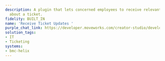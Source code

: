 ```yaml
---
description: A plugin that lets concerned employees to receive relevant communications
  about a ticket.
fidelity: BUILT_IN
name: 'Receive Ticket Updates '
purple_chat_link: https://developer.moveworks.com/creator-studio/developer-tools/purple-chat/?conversation=%7B%22startTimestamp%22%3A%2211%3A43+AM%22%2C%22messages%22%3A%5B%7B%22role%22%3A%22assistant%22%2C%22parts%22%3A%5B%7B%22richText%22%3A%22%3Cp%3EStatus+update+for+BMC+Helix+Ticket+IT-321%3A+%27Email+System+Downtime%27%3C%2Fp%3E%22%7D%2C%7B%22richText%22%3A%22%3Cb%3E%3Cp%3ENew+Status%3A+Investigating%3C%2Fp%3E%3C%2Fb%3E%3Cbr%3E%3Cp%3E%3Cb%3EUpdated+by%3A%3C%2Fb%3E+Taylor+Chen%3Cbr%3E%3Cb%3EComment%3A%3C%2Fb%3E+Initial+investigation+started.+Checking+server+logs.%3C%2Fp%3E%22%7D%5D%7D%2C%7B%22role%22%3A%22assistant%22%2C%22parts%22%3A%5B%7B%22richText%22%3A%22%3Cp%3ENew+comment+on+BMC+Helix+Ticket+IT-321%3A+%27Email+System+Downtime%27%3C%2Fp%3E%22%7D%2C%7B%22richText%22%3A%22%3Cb%3E%3Cp%3EComment+Details%3C%2Fp%3E%3C%2Fb%3E%3Cbr%3E%3Cp%3E%3Cb%3EComment+by%3A%3C%2Fb%3E+Morgan+Smith%3Cbr%3E%3Cb%3EComment%3A%3C%2Fb%3E+Found+error+logs+related+to+authentication+failures.+Further+analysis+required.%3C%2Fp%3E%22%7D%5D%7D%5D%7D
solution_tags:
- IT
- Ticketing
systems:
- bmc-helix
---
```

